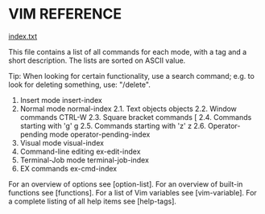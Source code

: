 # VIM REFERENCE

[index.txt](https://vimhelp.org/index.txt.html)

This file contains a list of all commands for each mode, with a tag and a short description. The lists are sorted on ASCII value.

Tip: When looking for certain functionality, use a search command; e.g. to look for deleting something, use: "/delete".

1. Insert mode                          insert-index
2. Normal mode                          normal-index
   2.1. Text objects                    objects
   2.2. Window commands                 CTRL-W
   2.3. Square bracket commands         [
   2.4. Commands starting with 'g'      g
   2.5. Commands starting with 'z'      z
   2.6. Operator-pending mode           operator-pending-index
3. Visual mode                          visual-index
4. Command-line editing                 ex-edit-index
5. Terminal-Job mode                    terminal-job-index
6. EX commands                          ex-cmd-index

For an overview of options see [option-list].
For an overview of built-in functions see [functions].
For a list of Vim variables see [vim-variable].
For a complete listing of all help items see [help-tags].
